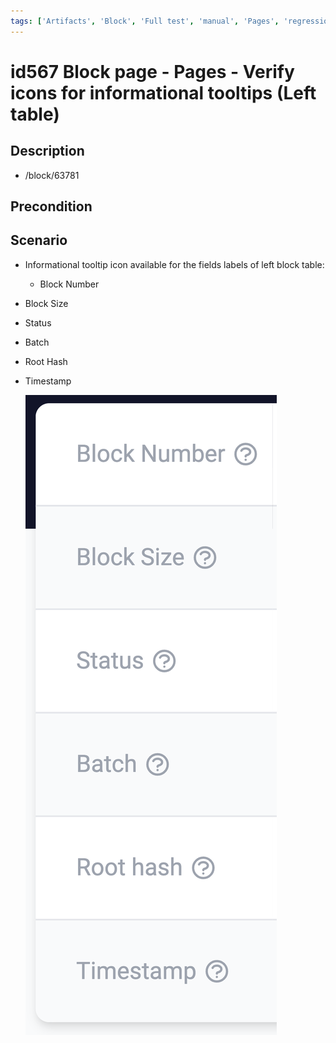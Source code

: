 ```yaml
---
tags: ['Artifacts', 'Block', 'Full test', 'manual', 'Pages', 'regression', 'Tooltip', 'Active']
---
```


# id567 Block page - Pages - Verify icons for informational tooltips (Left table)

## Description
  - /block/63781

## Precondition


## Scenario
- Informational tooltip icon available for the fields labels of left block table:
    - Block Number
- Block Size
- Status
- Batch
- Root Hash
- Timestamp

  ![Screenshot](../../../../static/img/Pages/BlockPage/id567_1.png)